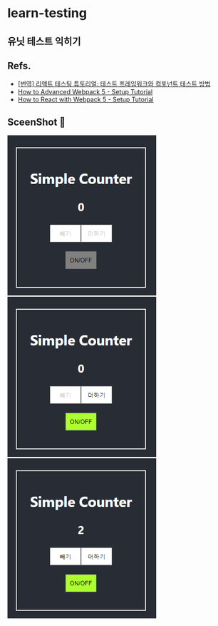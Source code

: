 # learn-testing

## 유닛 테스트 익히기



## Refs.

- [[번역] 리액트 테스팅 튜토리얼: 테스트 프레임워크와 컴포넌트 테스트 방법](https://rinae.dev/posts/react-testing-tutorial-kr)
- [How to Advanced Webpack 5 - Setup Tutorial](https://www.robinwieruch.de/webpack-advanced-setup-tutorial)
- [How to React with Webpack 5 - Setup Tutorial](https://www.robinwieruch.de/minimal-react-webpack-babel-setup)


## SceenShot 📸
![](docs/images/Screenshot_2.png)
![](docs/images/Screenshot_3.png)
![](docs/images/Screenshot_1.png)
